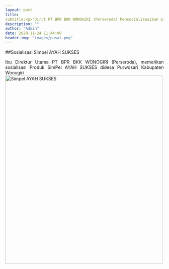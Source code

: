 ```yaml
---
layout: post
title: 
subtitle:<p>"Dirut PT BPR BKK WONOGIRI (Perseroda) Mensosialisasikan SimPel AYAH SUKSES."<span style="color:blue;font-style:italic;font-weight:bold;"></span>.</p>
description: ""
author: "Admin"
date: 2020-11-24 11:44:00
header-img: "images/pusat.png"
---
```


##Sosialisasi Simpel AYAH SUKSES

<div style="text-align: justify;">Ibu Direktur Utama PT BPR BKK WONOGIRI (Perseroda), memerikan sosialisasi Produk SimPel AYAH SUKSES didesa Purwosari Kabupaten Wonogiri</div>

<img src="images/Simpel.jpg" alt="Simpel AYAH SUKSES" width="500" height="600">
